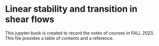 # Linear stability and transition in shear flows

This jupyter-book is created to record the notes of courses in FALL 2023. This file provides a table of contents and a reference.

```{tableofcontents}
```

```{bibliography}
```